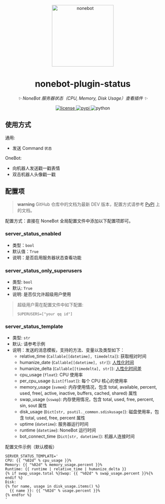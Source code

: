 <!--
 * @Author         : yanyongyu
 * @Date           : 2020-11-15 14:40:25
 * @LastEditors    : yanyongyu
 * @LastEditTime   : 2022-10-24 02:29:44
 * @Description    : None
 * @GitHub         : https://github.com/yanyongyu
-->

<!-- markdownlint-disable MD033 MD036 MD041 -->

<p align="center">
  <a href="https://v2.nonebot.dev/"><img src="https://v2.nonebot.dev/logo.png" width="200" height="200" alt="nonebot"></a>
</p>

<div align="center">

# nonebot-plugin-status

_✨ NoneBot 服务器状态（CPU, Memory, Disk Usage）查看插件 ✨_

</div>

<p align="center">
  <a href="https://raw.githubusercontent.com/cscs181/QQ-Github-Bot/master/LICENSE">
    <img src="https://img.shields.io/github/license/cscs181/QQ-Github-Bot.svg" alt="license">
  </a>
  <a href="https://pypi.python.org/pypi/nonebot-plugin-status">
    <img src="https://img.shields.io/pypi/v/nonebot-plugin-status.svg" alt="pypi">
  </a>
  <img src="https://img.shields.io/badge/python-3.7+-blue.svg" alt="python">
</p>

## 使用方式

通用:

- 发送 Command `状态`

OneBot:

- 向机器人发送戳一戳表情
- 双击机器人头像戳一戳

## 配置项

> **warning**
> GitHub 仓库中的文档为最新 DEV 版本，配置方式请参考 [PyPI](https://pypi.org/project/nonebot-plugin-status/) 上的文档。

配置方式：直接在 NoneBot 全局配置文件中添加以下配置项即可。

### server_status_enabled

- 类型：`bool`
- 默认值：`True`
- 说明：是否启用服务器状态查看功能

### server_status_only_superusers

- 类型: `bool`
- 默认: `True`
- 说明: 是否仅允许超级用户使用

> 超级用户需在配置文件中如下配置:
>
> ```dotenv
> SUPERUSERS=["your qq id"]
> ```

### server_status_template

- 类型: `str`
- 默认: 请参考示例
- 说明：发送的消息模板，支持的方法、变量以及类型如下：
  - relative_time (`Callable[[datetime], timedelta]`): 获取相对时间
  - humanize_date (`Callable[[datetime], str]`): [人性化时间](https://python-humanize.readthedocs.io/en/latest/time/#humanize.time.naturaldate)
  - humanize_delta (`Callable[[timedelta], str]`): [人性化时间差](https://python-humanize.readthedocs.io/en/latest/time/#humanize.time.precisiondelta)
  - cpu_usage (`float`): CPU 使用率
  - per_cpu_usage (`List[float]`): 每个 CPU 核心的使用率
  - memory_usage (`svmem`): 内存使用情况，包含 total, available, percent, used, free(, active, inactive, buffers, cached, shared) 属性
  - swap_usage (`sswap`): 内存使用情况，包含 total, used, free, percent, sin, sout 属性
  - disk_usage (`Dict[str, psutil._common.sdiskusage]`): 磁盘使用率，包含 total, used, free, percent 属性
  - uptime (`datetime`): 服务器运行时间
  - runtime (`datetime`): NoneBot 运行时间
  - bot_connect_time (`Dict[str, datetime]`): 机器人连接时间

配置文件示例（默认模板）

```dotenv
SERVER_STATUS_TEMPLATE='
CPU: {{ "%02d" % cpu_usage }}%
Memory: {{ "%02d" % memory_usage.percent }}%
Runtime: {{ runtime | relative_time | humanize_delta }}
{% if swap_usage.total %}Swap: {{ "%02d" % swap_usage.percent }}%{% endif %}
Disk:
{% for name, usage in disk_usage.items() %}
  {{ name }}: {{ "%02d" % usage.percent }}%
{% endfor %}
'
```
